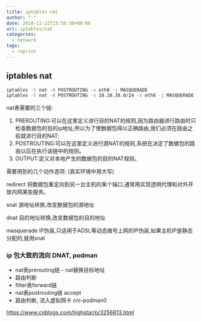 ```yaml
---
title: iptables nat
author: "-"
date: 2018-11-22T13:58:38+00:00
url: iptables/nat
categories:
  - network
tags:
  - reprint
---
```

## iptables nat

```bash
iptables -t nat -A POSTROUTING -o eth0 -j MASQUERADE
iptables -t nat -A POSTROUTING -s 10.10.10.0/24 -o eth0 -j MASQUERADE
```

nat表需要的三个链:

1. PREROUTING:可以在这里定义进行目的NAT的规则,因为路由器进行路由时只检查数据包的目的ip地址,所以为了使数据包得以正确路由,我们必须在路由之前就进行目的NAT;
2. POSTROUTING:可以在这里定义进行源NAT的规则,系统在决定了数据包的路由以后在执行该链中的规则。
3. OUTPUT:定义对本地产生的数据包的目的NAT规则。

需要用到的几个动作选项:  (真实环境中用大写)

redirect 将数据包重定向到另一台主机的某个端口,通常用实现透明代理和对外开放内网某些服务。

snat 源地址转换,改变数据包的源地址

dnat 目的地址转换,改变数据包的目的地址

masquerade IP伪装,只适用于ADSL等动态拨号上网的IP伪装,如果主机IP是静态分配的,就用snat

### ip 包大致的流向 DNAT, podman

* nat表prerouting链 - nat替换目标地址
* 路由判断
* filter表forward链
* nat表postrouting链 accept
* 路由判断, 流入虚拟网卡 cni-podman0

<https://www.cnblogs.com/highstar/p/3256813.html>
